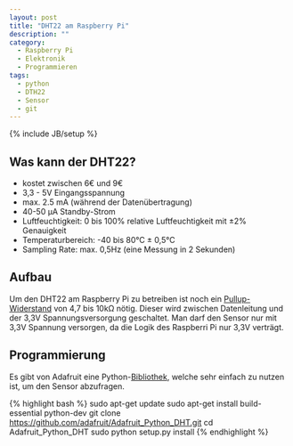 ```yaml
---
layout: post
title: "DHT22 am Raspberry Pi"
description: ""
category: 
  - Raspberry Pi
  - Elektronik
  - Programmieren
tags:
  - python
  - DTH22
  - Sensor
  - git
---
```

{% include JB/setup %}

## Was kann der DHT22? ##
 - kostet zwischen 6€ und 9€
 - 3,3 - 5V Eingangsspannung
 - max. 2.5 mA (während der Datenübertragung)
 - 40-50 µA Standby-Strom
 - Luftfeuchtigkeit: 0 bis 100% relative Luftfeuchtigkeit mit ±2% Genauigkeit
 - Temperaturbereich: -40 bis 80°C ± 0,5°C
 - Sampling Rate: max. 0,5Hz (eine Messung in 2 Sekunden)

## Aufbau ##
Um den DHT22 am Raspberry Pi zu betreiben ist noch ein [Pullup-Widerstand] von 4,7 bis 10kΩ nötig.
Dieser wird zwischen Datenleitung und der 3,3V Spannungsversorgung geschaltet. Man darf den Sensor
nur mit 3,3V Spannung versorgen, da die Logik des Raspberri Pi nur 3,3V verträgt.


## Programmierung ##
Es gibt von Adafruit eine Python-[Bibliothek], welche sehr einfach zu nutzen ist, um den Sensor
abzufragen.

{% highlight bash %}
sudo apt-get update
sudo apt-get install build-essential python-dev
git clone https://github.com/adafruit/Adafruit_Python_DHT.git
cd Adafruit_Python_DHT
sudo python setup.py install
{% endhighlight %}



[Pullup-Widerstand]: http://www.elektronik-kompendium.de/public/schaerer/pullr.htm
[Bibliothek]: https://github.com/adafruit/Adafruit_Python_DHT.git
